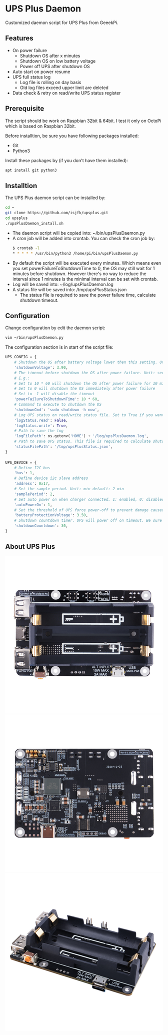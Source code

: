 # UPS Plus Daemon
Customized daemon script for UPS Plus from GeeekPi.

## Features
* On power failure
  * Shutdown OS after x minutes
  * Shutdown OS on low battery voltage
  * Power off UPS after shutdown OS
* Auto start on power resume
* UPS full status log
  * Log file is rolling on day basis
  * Old log files exceed upper limit are deleted
* Data check & retry on read/write UPS status register

## Prerequisite
The script should be work on Raspbian 32bit & 64bit. I test it only on OctoPi which is based on Raspbian 32bit.

Before installtion, be sure you have following packages installed:
* Git
* Python3

Install these packages by (if you don't have them installed):
```bash
apt install git python3
```

## Installtion
The UPS Plus daemon script can be installed by:
```bash
cd ~
git clone https://github.com/isjfk/upsplus.git
cd upsplus
./upsPlusDaemon_install.sh
```
* The daemon script will be copied into: ~/bin/upsPlusDaemon.py
* A cron job will be added into crontab. You can check the cron job by:
  ```bash
  $ crontab -l
  * * * * * /usr/bin/python3 /home/pi/bin/upsPlusDaemon.py
  ```
* By default the script will be executed every minutes. Which means even you set powerFailureToShutdownTime to 0, the OS may still wait for 1 minutes before shutdown. However there's no way to reduce the interval since 1 minutes is the minimal interval can be set with crontab.
* Log will be saved into: ~/log/upsPlusDaemon.log
* A status file will be saved into: /tmp/upsPlusStatus.json
  * The status file is required to save the power failure time, calculate shutdown timeout.

## Configuration
Change configuration by edit the daemon script:
```bash
vim ~/bin/upsPlusDaemon.py
```
The configuration section is in start of the script file:
```python
UPS_CONFIG = {
    # Shutdown the OS after battery voltage lower then this setting. Unit: V
    'shutdownVoltage': 3.90,
    # The timeout before shutdown the OS after power failure. Unit: second
    # E.g.:
    # Set to 10 * 60 will shutdown the OS after power failure for 10 minutes
    # Set to 0 will shutdown the OS immediately after power failure
    # Set to -1 will disable the timeout
    'powerFailureToShutdownTime': 10 * 60,
    # Command to execute to shutdown the OS
    'shutdownCmd': 'sudo shutdown -h now',
    # Log UPS status on read/write status file. Set to True if you want UPS status history in log
    'logStatus.read': False,
    'logStatus.write': True,
    # Path to save the log
    'logFilePath': os.getenv('HOME') + '/log/upsPlusDaemon.log',
    # Path to save UPS status. This file is required to calculate shutdown timeout
    'statusFilePath': '/tmp/upsPlusStatus.json',
}

UPS_DEVICE = {
    # Define I2C bus
    'bus': 1,
    # Define device i2c slave address
    'address': 0x17,
    # Set the sample period. Unit: min default: 2 min
    'samplePeriod': 2,
    # Set auto power on when charger connected. 1: enabled, 0: disabled
    'autoPowerOn': 1,
    # Set the threshold of UPS force power-off to prevent damage caused by battery over-discharge. Unit: V
    'batteryProtectionVoltage': 3.50,
    # Shutdown countdown timer. UPS will power off on timeout. Be sure OS will finish shutdown before timeout. Unit: second
    'shutdownCountdown': 30,
}
```

## About UPS Plus
![UPS Plus](./docs/res/UPS_V2_1.jpg) ![UPS Plus](./docs/res/UPS_V2_2.jpg) ![UPS Plus](./docs/res/UPS_V2_3.jpg)
